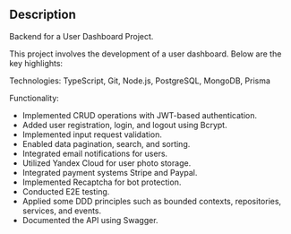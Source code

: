 
## Description

Backend for a User Dashboard Project.

This project involves the development of a user dashboard. Below are the key highlights:

Technologies: TypeScript, Git, Node.js, PostgreSQL, MongoDB, Prisma

Functionality:
- Implemented CRUD operations with JWT-based authentication.
- Added user registration, login, and logout using Bcrypt.
- Implemented input request validation.
- Enabled data pagination, search, and sorting.
- Integrated email notifications for users.
- Utilized Yandex Cloud for user photo storage.
- Integrated payment systems Stripe and Paypal.
- Implemented Recaptcha for bot protection.
- Conducted E2E testing.
- Applied some DDD principles such as bounded contexts, repositories, services, and events.
- Documented the API using Swagger.